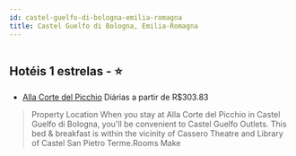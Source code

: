 ```yaml
---
id: castel-guelfo-di-bologna-emilia-romagna
title: Castel Guelfo di Bologna, Emilia-Romagna
---
```


<center><img src="https://assets.cosmos-data.com/1/13caf696eb27327cdab1190a2007e3da/302043.jpg" alt="" /></center>


## Hotéis 1 estrelas - ⭐️

-    [Alla Corte del Picchio](https://www.hurb.com/hoteis/castel-guelfo-di-bologna/alla-corte-del-picchio-JNP-JP861941?cmp=18055) Diárias a partir de R$303.83
   > Property Location When you stay at Alla Corte del Picchio in Castel Guelfo di Bologna, you&apos;ll be convenient to Castel Guelfo Outlets. This bed &amp; breakfast is within the vicinity of Cassero Theatre and Library of Castel San Pietro Terme.Rooms Make
